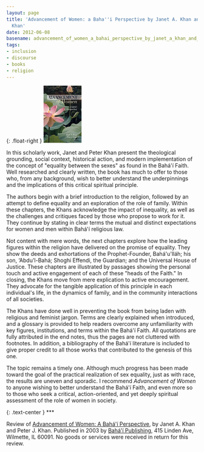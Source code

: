 ```yaml
---
layout: page
title: 'Advancement of Women: a Baha''i Perspective by Janet A. Khan and Peter J.
  Khan'
date: 2012-06-08
basename: advancement_of_women_a_bahai_perspective_by_janet_a_khan_and_peter_j_khan
tags:
- inclusion
- discourse
- books
- religion
---
```


{: .float-right }
![book cover](/images/advancementOfWomen.jpg)

In this scholarly work, Janet and Peter Khan present the theological grounding,
social context, historical action, and modern implementation of the concept of
"equality between the sexes" as found in the Bah&aacute;'&iacute; Faith. Well
researched and clearly written, the book has much to offer to those who, from
any background, wish to better understand the underpinnings and the implications
of this critical spiritual principle.

<!--more-->

The authors begin with a brief introduction to the religion, followed by an
attempt to define equality and an exploration of the role of family. Within
these chapters, the Khans acknowledge the impact of inequality, as well as the
challenges and critiques faced by those who propose to work for it. They
continue by stating in clear terms the mutual and distinct expectations for
women and men within Bah&aacute;'&iacute; religious law.

Not content with mere words, the next chapters explore how the leading figures
within the religion have delivered on the promise of equality. They show the
deeds and exhortations of the Prophet-Founder, Bah&aacute;'u'll&aacute;h; his
son, &lsquo;Abdu'l-Bah&aacute;; Shoghi Effendi, the Guardian; and the Universal
House of Justice. These chapters are illustrated by passages showing the
personal touch and active engagement of each of these "heads of the Faith." In
closing, the Khans move from mere explication to active encouragement. They
advocate for the tangible application of this principle in each individual's
life, in the dynamics of family, and in the community interactions of all
societies.

The Khans have done well in preventing the book from being laden with religious
and feminist jargon. Terms are clearly explained when introduced, and a glossary
is provided to help readers overcome any unfamiliarity with key figures,
institutions, and terms within the Bah&aacute;'&iacute; Faith. All quotations
are fully attributed in the end notes, thus the pages are not cluttered with
footnotes. In addition, a bibliography of the Bah&aacute;'&iacute; literature is
included to give proper credit to all those works that contributed to the
genesis of this one.

The topic remains a timely one. Although much progress has been made toward the
goal of the practical realization of sex equality, just as with race, the
results are uneven and sporadic. I recommend _Advancement of Women_ to anyone
wishing to better understand the Bah&aacute;'&iacute; Faith, and even more so to
those who seek a critical, action-oriented, and yet deeply spiritual assessment
of the role of women in society.

{: .text-center }
\***

Review of <a
href="http://www.bahaibookstore.com/productdetails.cfm?PC=7347">Advancement of
Women: A Bah&aacute;'&iacute; Perspective</a>, by Janet A. Khan and Peter J.
Khan. Published in 2003 by <a
href="http://www.bahaibookstore.com/">Bah&aacute;'&iacute; Publishing</a>, 415
Linden Ave, Wilmette, IL 60091. No goods or services were received in return for
this review.
